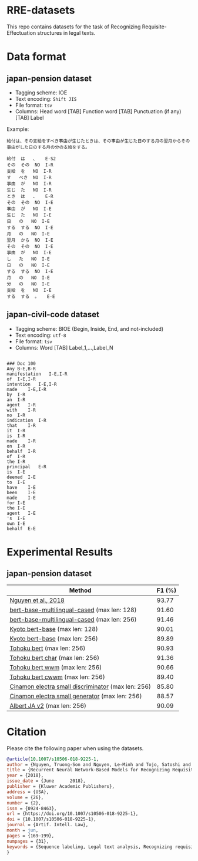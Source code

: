 # RRE-datasets

This repo contains datasets for the task of Recognizing Requisite-Effectuation structures in legal texts.

# Data format

## japan-pension dataset

- Tagging scheme: IOE
- Text encoding: `Shift JIS`
- File format: `tsv`
- Columns: Head word [TAB] Function word [TAB] Punctuation (if any) [TAB] Label

Example:

`給付は、その支給をすべき事由が生じたときは、その事由が生じた日のする月の翌月からその事由がした日のする月の分の支給をする。`
```tsv
給付	は	、	E-S2
その	その	NO	I-R
支給	を	NO	I-R
す	べき	NO	I-R
事由	が	NO	I-R
生じ	た	NO	I-R
とき	は	、	E-R
その	その	NO	I-E
事由	が	NO	I-E
生じ	た	NO	I-E
日	の	NO	I-E
する	する	NO	I-E
月	の	NO	I-E
翌月	から	NO	I-E
その	その	NO	I-E
事由	が	NO	I-E
し	た	NO	I-E
日	の	NO	I-E
する	する	NO	I-E
月	の	NO	I-E
分	の	NO	I-E
支給	を	NO	I-E
する	する	。	E-E
```

## japan-civil-code dataset
- Tagging scheme: BIOE (Begin, Inside, End, and not-included)
- Text encoding: `utf-8`
- File format: `tsv`
- Columns: Word [TAB] Label_1,...,Label_N


```tsv

### Doc 100
Any	B-E,B-R
manifestation	I-E,I-R
of	I-E,I-R
intention	I-E,I-R
made	I-E,I-R
by	I-R
an	I-R
agent	I-R
with	I-R
no	I-R
indication	I-R
that	I-R
it	I-R
is	I-R
made	I-R
on	I-R
behalf	I-R
of	I-R
the	I-R
principal	E-R
is	I-E
deemed	I-E
to	I-E
have	I-E
been	I-E
made	I-E
for	I-E
the	I-E
agent	I-E
's	I-E
own	I-E
behalf	E-E
```

# Experimental Results

## japan-pension dataset

 Method    |  F1 (%)
-----------|------
[Nguyen et al., 2018](https://doi.org/10.1007/s10506-018-9225-1) | 93.77 
[bert-base-multilingual-cased](https://huggingface.co/bert-base-multilingual-cased) (max len: 128) | 91.60
[bert-base-multilingual-cased](https://huggingface.co/bert-base-multilingual-cased) (max len: 256) | 91.46
[Kyoto bert-base](https://github.com/yoheikikuta/bert-japanese) (max len: 128)  | 90.01
[Kyoto bert-base](https://github.com/yoheikikuta/bert-japanese) (max len: 256)  | 89.89
[Tohoku bert](https://huggingface.co/cl-tohoku/bert-base-japanese) (max len: 256)   | 90.93
[Tohoku bert char](https://huggingface.co/cl-tohoku/bert-base-japanese-char) (max len: 256)   | 91.36
[Tohoku bert wwm](https://huggingface.co/cl-tohoku/bert-base-japanese-whole-word-masking) (max len: 256) | 90.66
[Tohoku bert cwwm](https://huggingface.co/cl-tohoku/bert-base-japanese-char-whole-word-masking) (max len: 256) | 89.40
[Cinamon electra small discriminator](https://huggingface.co/Cinnamon/electra-small-japanese-discriminator) (max len: 256) | 85.80
[Cinamon electra small generator](https://huggingface.co/Cinnamon/electra-small-japanese-generator) (max len: 256) | 88.57
[Albert JA v2](https://huggingface.co/ALINEAR/albert-japanese-v2) (max len: 256) | 90.09




 

# Citation
Please cite the following paper when using the datasets.

```bib
@article{10.1007/s10506-018-9225-1,
author = {Nguyen, Truong-Son and Nguyen, Le-Minh and Tojo, Satoshi and Satoh, Ken and Shimazu, Akira},
title = {Recurrent Neural Network-Based Models for Recognizing Requisite and Effectuation Parts in Legal Texts},
year = {2018},
issue_date = {June      2018},
publisher = {Kluwer Academic Publishers},
address = {USA},
volume = {26},
number = {2},
issn = {0924-8463},
url = {https://doi.org/10.1007/s10506-018-9225-1},
doi = {10.1007/s10506-018-9225-1},
journal = {Artif. Intell. Law},
month = jun,
pages = {169–199},
numpages = {31},
keywords = {Sequence labeling, Legal text analysis, Recognizing requisite and effectuation parts, Deep learning, Long short-term memory, Recurrent neural networks, Conditional random fields}
}

```
